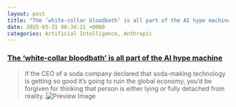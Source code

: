 ```yaml
---
layout: post
title: "The ‘white-collar bloodbath’ is all part of the AI hype machine"
date: 2025-05-31 06:34:21 +0000
categories: Artificial Intelligence, Anthropic
---
```


### [The ‘white-collar bloodbath’ is all part of the AI hype machine](https://www.cnn.com/2025/05/30/business/anthropic-amodei-ai-jobs-nightcap)

> If the CEO of a soda company declared that soda-making technology is getting so good it’s going to ruin the global economy, you’d be forgiven for thinking that person is either lying or fully detached from reality.
![Preview Image](https://media.cnn.com/api/v1/images/stellar/prod/gettyimages-2194800946.jpg?c=16x9&q=w_800,c_fill)


